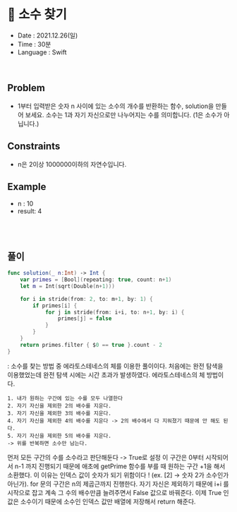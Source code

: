 # 🐽 소수 찾기
- Date : 2021.12.26(일)
- Time : 30분
- Language : Swift
<br>

## Problem

- 1부터 입력받은 숫자 n 사이에 있는 소수의 개수를 반환하는 함수, solution을 만들어 보세요. 소수는 1과 자기 자신으로만 나누어지는 수를 의미합니다. (1은 소수가 아닙니다.)



## Constraints
- n은 2이상 1000000이하의 자연수입니다.


## Example

- n : 10
- result: 4

<br><br>

## 풀이
```swift
func solution(_ n:Int) -> Int {
    var primes = [Bool](repeating: true, count: n+1)
    let m = Int(sqrt(Double(n+1)))

    for i in stride(from: 2, to: m+1, by: 1) {
        if primes[i] {
            for j in stride(from: i+i, to: n+1, by: i) {
                primes[j] = false
            }
        }
    }
    return primes.filter { $0 == true }.count - 2
}
```
: 소수를 찾는 방법 중 에라토스테네스의 체를 이용한 풀이이다. 처음에는 완전 탐색을 이용했었는데 완전 탐색 시에는 시간 초과가 발생하였다. 에라토스테네스의 체 방법이다.
```
1. 내가 원하는 구간에 있는 수를 모두 나열한다
2. 자기 자신을 제외한 2의 배수를 지운다.
3. 자기 자신을 제외한 3의 배수를 지운다.
4. 자기 자신을 제외한 4의 배수를 지운다 -> 2의 배수에서 다 지워졌기 때문에 안 해도 된다.
5. 자기 자신을 제외한 5의 배수를 지운다.
-> 위를 반복하면 소수만 남는다.
```
먼저 모든 구간의 수를 소수라고 판단해둔다 -> True로 설정
이 구간은 0부터 시작되어서 n-1 까지 진행되기 때문에 애초에 getPrime 함수를 부를 때 원하는 구간 +1을 해서 소환했다.
이 이유는 인덱스 값이 숫자가 되기 위함이다 ! (ex. [2] -> 숫자 2가 소수인가 아닌가). for 문의 구간은 n의 제곱근까지 진행한다.
자기 자신은 제외하기 때문에 i+i 를 시작으로 잡고 계속 그 수의 배수만큼 늘려주면서 False 값으로 바꿔준다.
이제 True 인 값은 소수이기 때문에 소수인 인덱스 값만 배열에 저장해서 return 해준다.